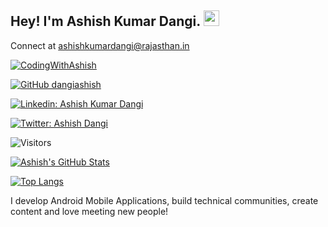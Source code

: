 ## Hey! I'm Ashish Kumar Dangi. <img src="https://media.giphy.com/media/hvRJCLFzcasrR4ia7z/giphy.gif" width="25px">

Connect at  ashishkumardangi@rajasthan.in

[![CodingWithAshish](https://img.shields.io/youtube/channel/subscribers/UCfkmMd-U1dJxsOurxkUp-tw?label=Android%20Design&style=social)](https://www.youtube.com/ashishdangi)

[![GitHub dangiashish](https://img.shields.io/github/followers/dangiashish?label=follow&style=social)](https://github.com/dangiashish)

[![Linkedin: Ashish Kumar Dangi](https://img.shields.io/badge/Ashish%20Kumar%20Dangi-blue?style=flat-square&logo=Linkedin&logoColor=white&link=https://www.linkedin.com/in/ashishkumardangi/)](https://www.linkedin.com/in/ashishkumardangi/)

[![Twitter: Ashish Dangi](https://img.shields.io/twitter/follow/ashishdangi369?style=social)](https://twitter.com/ashishdangi369)

![Visitors](https://visitor-badge.glitch.me/badge?page_id=dangiashish&left_color=gray&right_color=blue)

<!-- [![Medium Badge](https://img.shields.io/badge/-@Khushboo%20Verma-black?style=flat-square&labelColor=000000&logo=Medium&link=https://medium.com/@khushboo-verma)](https://medium.com/@khushboo-verma)
[![Polywork Badge](https://img.shields.io/badge/-khushbooverma-orange?style=flat-square&logo=polywork&logoColor=black&link=http://polywork.com/khushbooverma)](http://polywork.com/khushbooverma) -->

[![Ashish's GitHub Stats](https://github-readme-stats.vercel.app/api?username=dangiashish&hide=issues&count_private=true&show_icons=true&theme=calm)](https://github.com/dangiashish/github-readme-stats)

[![Top Langs](https://github-readme-stats.vercel.app/api/top-langs/?username=dangiashish&layout=compact&theme=calm)](https://github.com/dangiashish/github-readme-stats)
  
I develop Android Mobile Applications, build technical communities, create content and love meeting new people!

<!--
**DangiAshish/DangiAshish** is a ✨ _special_ ✨ repository because its `README.md` (this file) appears on your GitHub profile.

Here are some ideas to get you started:
- 🔭 I’m currently working on
- 🌱 I’m currently learning ...
- 👯 I’m looking to collaborate on ...
- 🤔 I’m looking for help with ...
- 💬 Ask me about ...
- 📫 How to reach me: ...
- 😄 Pronouns: ...
- ⚡ Fun fact: ...
-->
